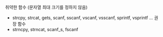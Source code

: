 취약한 함수 (문자열 최대 크기를 정하지 않음)
- strcpy, strcat, gets, scanf, sscanf, vscanf, vsscanf, sprintf, vsprintf ...
권장 함수
- strncpy, strncat, scanf_s, fscanf
